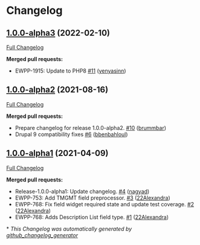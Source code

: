 # Changelog

## [1.0.0-alpha3](https://github.com/openeuropa/description_list_field/tree/1.0.0-alpha3) (2022-02-10)

[Full Changelog](https://github.com/openeuropa/description_list_field/compare/1.0.0-alpha2...1.0.0-alpha3)

**Merged pull requests:**

- EWPP-1915: Update to PHP8 [\#11](https://github.com/openeuropa/description_list_field/pull/11) ([yenyasinn](https://github.com/yenyasinn))

## [1.0.0-alpha2](https://github.com/openeuropa/description_list_field/tree/1.0.0-alpha2) (2021-08-16)

[Full Changelog](https://github.com/openeuropa/description_list_field/compare/1.0.0-alpha1...1.0.0-alpha2)

**Merged pull requests:**

- Prepare changelog for release 1.0.0-alpha2. [\#10](https://github.com/openeuropa/description_list_field/pull/10) ([brummbar](https://github.com/brummbar))
- Drupal 9 compatibility fixes [\#6](https://github.com/openeuropa/description_list_field/pull/6) ([bbenbahloul](https://github.com/bbenbahloul))

## [1.0.0-alpha1](https://github.com/openeuropa/description_list_field/tree/1.0.0-alpha1) (2021-04-09)

[Full Changelog](https://github.com/openeuropa/description_list_field/compare/c5ded2ecddc6b62bfc147bb3e557c24e83d6ce01...1.0.0-alpha1)

**Merged pull requests:**

- Release-1.0.0-alpha1: Update changelog. [\#4](https://github.com/openeuropa/description_list_field/pull/4) ([nagyad](https://github.com/nagyad))
- EWPP-753: Add TMGMT field preprocessor. [\#3](https://github.com/openeuropa/description_list_field/pull/3) ([22Alexandra](https://github.com/22Alexandra))
- EWPP-768: Fix field widget required state and update test coverage. [\#2](https://github.com/openeuropa/description_list_field/pull/2) ([22Alexandra](https://github.com/22Alexandra))
- EWPP-768: Adds Description List field type. [\#1](https://github.com/openeuropa/description_list_field/pull/1) ([22Alexandra](https://github.com/22Alexandra))



\* *This Changelog was automatically generated by [github_changelog_generator](https://github.com/github-changelog-generator/github-changelog-generator)*
